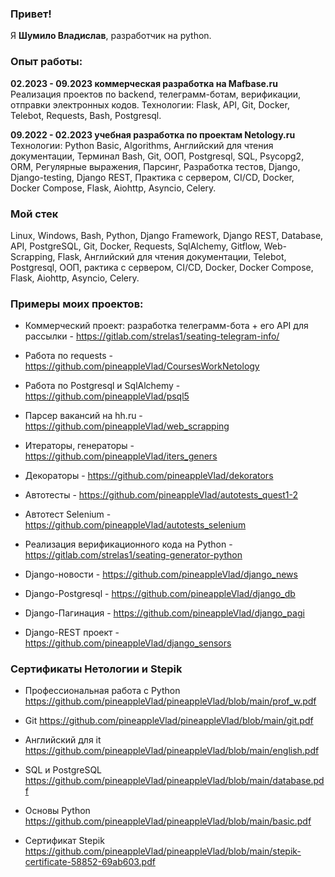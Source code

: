 ### Привет!
Я <b>Шумило Владислав</b>, разработчик на python.

### Опыт работы:
**02.2023 - 09.2023 коммерческая разработка на Mafbase.ru**
Реализация проектов по backend, телеграмм-ботам, верификации, отправки электронных кодов.
Технологии: Flask, API, Git, Docker, Telebot, Requests, Bash, Postgresql.

**09.2022 - 02.2023 учебная разработка по проектам Netology.ru**
Технологии: Python Basic, Algorithms, Английский для чтения документации, Терминал Bash, Git, ООП, Postgresql, SQL, Psycopg2, ORM, Регулярные выражения, Парсинг, Разработка тестов, Django, Django-testing, Django REST, Практика с сервером, CI/CD, Docker, Docker Compose, Flask, Aiohttp, Asyncio, Celery.

### Мой стек
Linux, Windows, Bash, Python, Django Framework, Django REST, Database, API, PostgreSQL, Git, Docker, Requests, SqlAlchemy, Gitflow, Web-Scrapping, Flask, Английский для чтения документации, Telebot, Postgresql, ООП, рактика с сервером, CI/CD, Docker, Docker Compose, Flask, Aiohttp, Asyncio, Celery.

### Примеры моих проектов:

- Коммерческий проект: разработка телеграмм-бота + его API для рассылки - https://gitlab.com/strelas1/seating-telegram-info/
  
- Работа по requests - https://github.com/pineappleVlad/CoursesWorkNetology

- Работа по Postgresql и SqlAlchemy - https://github.com/pineappleVlad/psql5

- Парсер вакансий на hh.ru - https://github.com/pineappleVlad/web_scrapping

- Итераторы, генераторы - https://github.com/pineappleVlad/iters_geners

- Декораторы - https://github.com/pineappleVlad/dekorators

- Автотесты - https://github.com/pineappleVlad/autotests_quest1-2

- Автотест Selenium - https://github.com/pineappleVlad/autotests_selenium

- Реализация верификационного кода на Python - https://gitlab.com/strelas1/seating-generator-python

- Django-новости - https://github.com/pineappleVlad/django_news

- Django-Postgresql - https://github.com/pineappleVlad/django_db

- Django-Пагинация - https://github.com/pineappleVlad/django_pagi

- Django-REST проект - https://github.com/pineappleVlad/django_sensors


### Сертификаты Нетологии и Stepik

- Профессиональная работа с Python https://github.com/pineappleVlad/pineappleVlad/blob/main/prof_w.pdf

- Git https://github.com/pineappleVlad/pineappleVlad/blob/main/git.pdf

- Английский для it https://github.com/pineappleVlad/pineappleVlad/blob/main/english.pdf

- SQL и PostgreSQL https://github.com/pineappleVlad/pineappleVlad/blob/main/database.pdf

- Основы Python https://github.com/pineappleVlad/pineappleVlad/blob/main/basic.pdf

- Сертификат Stepik https://github.com/pineappleVlad/pineappleVlad/blob/main/stepik-certificate-58852-69ab603.pdf
